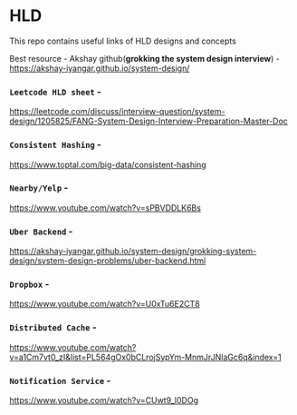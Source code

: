 # HLD

This repo contains useful links of HLD designs and concepts

Best resource - Akshay github(**grokking the system design interview**) - https://akshay-iyangar.github.io/system-design/

### `Leetcode HLD sheet` -

https://leetcode.com/discuss/interview-question/system-design/1205825/FANG-System-Design-Interview-Preparation-Master-Doc

### `Consistent Hashing` -

https://www.toptal.com/big-data/consistent-hashing

### `Nearby/Yelp` -

https://www.youtube.com/watch?v=sPBVDDLK6Bs

### `Uber Backend` -

https://akshay-iyangar.github.io/system-design/grokking-system-design/system-design-problems/uber-backend.html

### `Dropbox` -

https://www.youtube.com/watch?v=U0xTu6E2CT8

### `Distributed Cache` -

https://www.youtube.com/watch?v=a1Cm7vt0_zI&list=PL564gOx0bCLrojSypYm-MnmJrJNlaGc6q&index=1

### `Notification Service` -

https://www.youtube.com/watch?v=CUwt9_l0DOg
